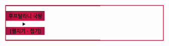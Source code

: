 <table style="border:2px solid #cc1442;"><tr><td style="padding:0;">
<table style="width:300px;text-align:center;">
    <tr>
        <td style="background:linear-gradient(to right, #a61142 0%, #cc1442 25%, #cc1442 75%, #a61142 100%);color:var(--bg);"><b>후프탈라니 국왕</b></td>
    </tr>
    <tr><td style="padding:0;">
    <details>
        <summary><div class="td" style="background:linear-gradient(to right, #a61142 0%, #cc1442 25%, #cc1442 75%, #a61142 100%);color:var(--bg);"><b>[펼치기 · 접기]</b></div></summary>
        <table style="border-top:1px solid var(--vapour);">
            <colgroup>
                <col style="width:25%;">
                <col style="width:25%;">
                <col style="width:25%;">
                <col style="width:25%;">
            </colgroup>
            <tr style="background-color:#cc1442;color:var(--bg);font-size:14px;">
                <td>제1대</td>
                <td>제2대</td>
                <td>제3대</td>
                <td>제4대</td>
            </tr>
            <tr>
                <td>끄바라크헬데에니</td>
                <td>쿠우뉘이니</td>
                <td>샬러티키니</td>
                <td>카호니</td>
            </tr>
            <tr style="background-color:#cc1442;color:var(--bg);font-size:14px;">
                <td>제5대</td>
                <td>제6대</td>
                <td>제7대</td>
                <td>제8대</td>
            </tr>
            <tr>
                <td>안또모사떼니</td>
                <td>보호까세에스</td>
                <td>이보켈레니</td>
                <td>유로니</td>
            </tr>
            <tr style="background-color:#cc1442;color:var(--bg);font-size:14px;">
                <td>제9대</td>
                <td>제10대</td>
                <td>제11대</td>
                <td>제12대</td>
            </tr>
            <tr>
                <td>쇼오니</td>
                <td>에엣뜨가케니</td>
                <td>쉬꼬스</td>
                <td>마포호에니</td>
            </tr>
            <tr style="background-color:#cc1442;color:var(--bg);font-size:14px;">
                <td>제13대</td>
                <td>제14대</td>
                <td>제15대</td>
                <td>제16대</td>
            </tr>
            <tr>
                <td>흘레키</td>
                <td>우우르베에깜테니</td>
                <td>보올레니</td>
                <td>싸아빌라쇼오니</td>
            </tr>
            <tr style="background-color:#cc1442;color:var(--bg);font-size:14px;">
                <td>제17대</td>
                <td></td>
                <td></td>
                <td></td>
            </tr>
            <tr>
                <td>오오데세니</td>
                <td></td>
                <td></td>
                <td></td>
            </tr>
        </table>
    </details>
    </td></tr>
</table>
</td></tr></table>